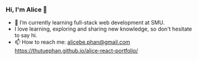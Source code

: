 ### Hi, I'm Alice 👋

- 🌱 I’m currently learning full-stack web development at SMU.
- I love learning, exploring and sharing new knowledge, so don't hesitate to say hi.
-  📫 How to reach me: alicebe.phan@gmail.com
https://thutuephan.github.io/alice-react-portfolio/

